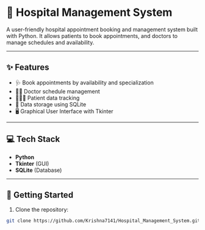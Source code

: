 # 🏥 Hospital Management System

A user-friendly hospital appointment booking and management system built with Python. It allows patients to book appointments, and doctors to manage schedules and availability.

---

## ✨ Features

- 🩺 Book appointments by availability and specialization
- 👨‍⚕️ Doctor schedule management
- 🧑‍🤝‍🧑 Patient data tracking
- 💾 Data storage using SQLite
- 🖥️ Graphical User Interface with Tkinter

---

## 💻 Tech Stack

- **Python**
- **Tkinter** (GUI)
- **SQLite** (Database)

---

## 🚀 Getting Started

1. Clone the repository:

```bash
git clone https://github.com/Krishna7141/Hospital_Management_System.git
